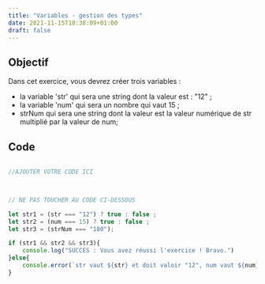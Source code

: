 ```yaml
---
title: "Variables - gestion des types"
date: 2021-11-15T10:38:09+01:00
draft: false
---
```


## Objectif

Dans cet exercice, vous devrez créer trois variables :

- la variable 'str' qui sera une string dont la valeur est : "12" ;
- la variable 'num' qui sera un nombre qui vaut 15 ;
- strNum qui sera une string dont la valeur est la valeur numérique de str multiplié par la valeur de num;

## Code

```javascript

//AJOUTER VOTRE CODE ICI



// NE PAS TOUCHER AU CODE CI-DESSOUS

let str1 = (str === "12") ? true : false ;
let str2 = (num === 15) ? true : false ;
let str3 = (strNum === "180");

if (str1 && str2 && str3){
    console.log("SUCCES : Vous avez réussi l'exercice ! Bravo.")
}else{
    console.error(`str vaut ${str} et doit valoir "12", num vaut ${num} et doit valoir 15 et intro vaut "${strNum}" et doit valoir "180"`)
}


```
